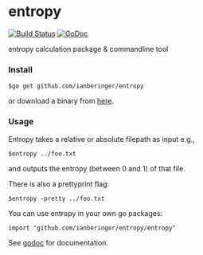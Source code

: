 # entropy
[![Build Status](https://travis-ci.org/ianberinger/entropy.svg?branch=master)](https://travis-ci.org/ianberinger/entropy) [![GoDoc](https://godoc.org/github.com/ianberinger/entropy?status.svg)](https://godoc.org/github.com/ianberinger/entropy/entropy)

entropy calculation package & commandline tool

### Install
	$go get github.com/ianberinger/entropy
or download a binary from [here](https://github.com/ianberinger/entropy/releases).

### Usage
Entropy takes a relative or absolute filepath as input e.g.,

	$entropy ../foo.txt

and outputs the entropy (between 0 and 1) of that file.

There is also a prettyprint flag:

	$entropy -pretty ../foo.txt

You can use entropy in your own go packages:

	import "github.com/ianberinger/entropy/entropy"

See [godoc](https://godoc.org/github.com/ianberinger/entropy/entropy) for documentation.
